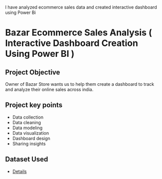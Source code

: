 I have analyzed ecommerce sales data and created interactive dashboard using Power Bi

# Bazar Ecommerce Sales Analysis ( Interactive Dashboard Creation Using Power BI )

## Project Objective
   Owner of Bazar Store wants us to help them create a dashboard to track and analyze their online sales across india.

## Project key points
 - Data collection
 - Data cleaning
 - Data modeling
 - Data visualization
 - Dashboard design
 - Sharing insights

## Dataset Used
  - <a href="https://github.com/koriRenukappa/Bazar-ecommerce-sale-dashboard/blob/d34c77fef536ae6674cef60fd965c51879f68cda/Details.csv">Details</a>
